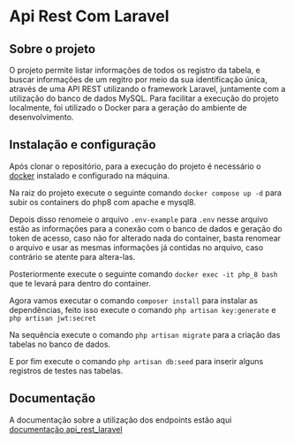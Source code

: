 # Api Rest Com Laravel

## Sobre o projeto

O projeto permite listar informações de todos os registro da tabela, e buscar informações de um regitro por meio da sua identificação única, através de uma API REST 
utilizando o framework Laravel, juntamente com a utilização do banco de dados MySQL. Para 
facilitar a execução do projeto localmente, foi utilizado o Docker para a geração do ambiente de 
desenvolvimento.

## Instalação e configuração
Após clonar o repositório, para a execução do projeto é necessário o [docker](https://docs.docker.com/engine/install/)
instalado e configurado na máquina.

Na raiz do projeto execute o seguinte comando
`docker compose up -d` para subir os containers do php8 com apache e mysql8.

Depois disso renomeie o arquivo `.env-example` para `.env` nesse arquivo estão as informações para a conexão com o banco de dados
e geração do token de acesso, caso não for alterado nada do container, basta renomear o arquivo e usar as mesmas informações
já contidas no arquivo, caso contrário se atente para altera-las.

Posteriormente execute o seguinte comando
`docker exec -it php_8 bash` que te levará para dentro do container.

Agora vamos executar o comando `composer install` para instalar as dependências, feito isso execute o comando `php artisan key:generate` e `php artisan jwt:secret`

Na sequência execute o comando `php artisan migrate` para a criação das tabelas no banco de dados.

E por fim execute o comando `php artisan db:seed` para inserir alguns registros de testes nas tabelas.

## Documentação
A documentação sobre a utilização dos endpoints estão aqui [documentação api_rest_laravel](http://localhost:8000/api/documentation)

